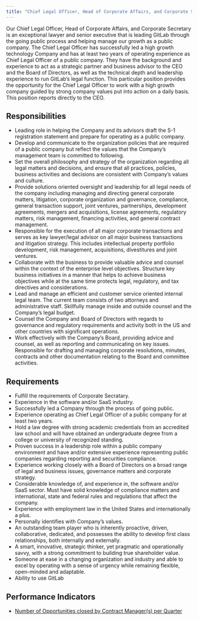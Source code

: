```yaml
---
title: "Chief Legal Officer, Head of Corporate Affairs, and Corporate Secretary"
---
```

Our Chief Legal Officer, Head of Corporate Affairs, and Corporate Secretary is an exceptional lawyer and senior executive that is leading GitLab through the going public process and helping manage our growth as a public company. The Chief Legal Officer has successfully led a high growth technology Company and has at least two years of operating experience as Chief Legal Officer of a public company.  They have the background and experience to act as a strategic partner and business advisor to the CEO and the Board of Directors, as well as the technical depth and leadership experience to run GitLab’s legal function. This particular position provides the opportunity for the Chief Legal Officer to work with a high growth company guided by strong company values put into action on a daily basis. This position reports directly to the CEO.

## Responsibilities

- Leading role in helping the Company and its advisors draft the S-1 registration statement and prepare for operating as a public company.
- Develop and communicate to the organization policies that are required of a public company but reflect the values that the Company’s management team is committed to following.
- Set the overall philosophy and strategy of the organization regarding all legal matters and decisions, and ensure that all practices, policies, business activities and decisions are consistent with Company’s values and culture.
- Provide solutions oriented oversight and leadership for all legal needs of the company including managing and directing general corporate matters, litigation, corporate organization and governance, compliance, general transaction support, joint ventures, partnerships, development agreements, mergers and acquisitions, license agreements, regulatory matters, risk management, financing activities, and general contract management.
- Responsible for the execution of all major corporate transactions and serves as key lawyer/legal advisor on all major business transactions and litigation strategy. This includes intellectual property portfolio development, risk management, acquisitions, divestitures and joint ventures.
- Collaborate with the business to provide valuable advice and counsel within the context of the enterprise level objectives. Structure key business initiatives in a manner that helps to achieve business objectives while at the same time protects legal, regulatory, and tax directives and considerations.
- Lead and manage an efficient and customer service oriented internal legal team. The current team consists of two attorneys and administrative staff. Skillfully manage inside and outside counsel and the Company’s legal budget.
- Counsel the Company and Board of Directors with regards to governance and regulatory requirements and activity both in the US and other countries with significant operations.
- Work effectively with the Company’s Board, providing advice and counsel, as well as reporting and communicating on key issues. Responsible for drafting and managing corporate resolutions, minutes, contracts and other documentation relating to the Board and committee activities.

## Requirements

- Fulfill the requirements of Corporate Secratary.
- Experience in the software and/or SaaS industry.
- Successfully led a Company through the process of going public.
- Experience operating as Chief Legal Officer of a public company for at least two years.
- Hold a law degree with strong academic credentials from an accredited law school and will have obtained an undergraduate degree from a college or university of recognized standing.
- Proven success in a leadership role within a public company environment and have and/or extensive experience representing public companies regarding reporting and securities compliance.
- Experience working closely with a Board of Directors on a broad range of legal and business issues, governance matters and corporate strategy.
- Considerable knowledge of, and experience in, the software and/or SaaS sector. Must have solid knowledge of compliance matters and international, state and federal rules and regulations that affect the company.
- Experience with employment law in the United States and internationally a plus.
- Personally identifies with Company’s values.
- An outstanding team player who is inherently proactive, driven, collaborative, dedicated, and possesses the ability to develop first class relationships, both internally and externally.
- A smart, innovative, strategic thinker, yet pragmatic and operationally savvy, with a strong commitment to building true shareholder value.
- Someone at ease in a changing organization and industry and able to excel by operating with a sense of urgency while remaining flexible, open-minded and adaptable.
- Ability to use GitLab

## Performance Indicators

- [Number of Opportunities closed by Contract Manager(s) per Quarter](/handbook/legal/#number-of-opportunities-closed-by-contract-managers-per-quarter--66)
